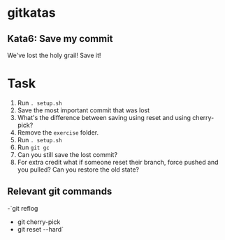 # gitkatas
## Kata6: Save my commit
We've lost the holy grail!
Save it!

# Task
1. Run `. setup.sh`
1. Save the most important commit that was lost
1. What's the difference between saving using reset and using cherry-pick?
1. Remove the `exercise` folder.
1. Run `. setup.sh`
1. Run `git gc`
1. Can you still save the lost commit?
1. For extra credit what if someone reset their branch, force pushed and you pulled? Can you restore the old state?

## Relevant git commands
-`git reflog
- git cherry-pick
- git reset --hard`
